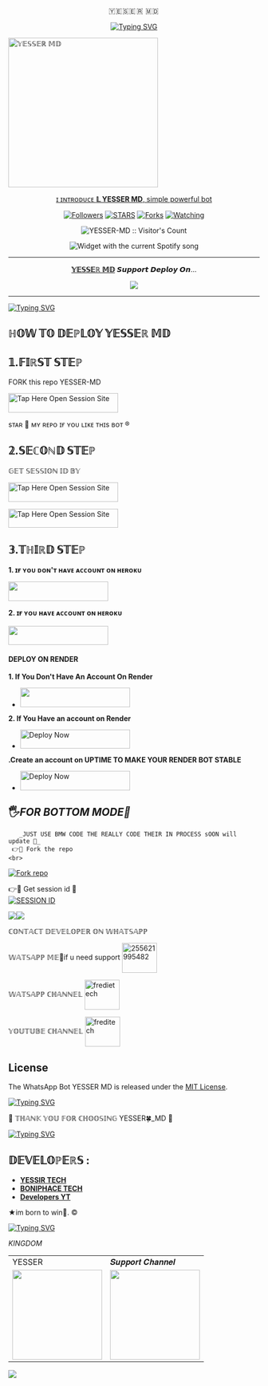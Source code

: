</h1> 
<p align="center">🇾 🇪 🇸 🇪  🇷  🇲 🇩 

<p align="center">
  <a href="https://git.io/typing-svg"><img src="https://readme-typing-svg.demolab.com?font=EB+Garamond&weight=100&size=20&duration=9000&pause=200&random=false&width=535&lines=+MY+NAME+ IS+YESSER+MD+BOT+CREATED+BY+YESSER+tech+SON+Fork+Me+Please" alt="Typing SVG" /></a>
 </p>
 
 <a href="https://whatsapp.com/channel/0029VaiMm7d4yltT51HS1T1G">
 <img alt="𝕐𝔼𝕊𝕊𝔼ℝ 𝕄𝔻" height="300" src="https://files.catbox.moe/x9td6k.jpeg".

</h1> 
<p align="center">ɪ ɪɴᴛʀᴏᴅᴜᴄᴇ <b>𝕃
YESSER MD</b>, simple powerful bot </p>

</p>
  <p align="center">
<a href="https://github.com/yassin994?tab=followers"><img title="Followers" src="https://img.shields.io/github/followers/yassin994?label=Followers&style=social"></a>
<a href="https://github.com/yassin994/YESSER-MD/stargazers/"><img title="STARS" src="https://img.shields.io/github/stars/yassin994/YESSER-MD?&style=social"></a>
<a href="https://github.com/yassin994/YESSER-MD/network/members"><img title="Forks" src="https://img.shields.io/github/forks/yassin994/YESSER-MD?style=social"></a>
<a href="https://github.com/yassin994/YESSER-MD/watchers"><img title="Watching" src="https://img.shields.io/github/watchers/yassin994/YESSER-MD?label=Watching&style=social"></a>

</p>
<p align="center"><img src="https://profile-counter.glitch.me/{yassin994}/count.svg" alt="YESSER-MD :: Visitor's Count"/></p>

</a>
  <div align="center">
  <img src="https://spogit.vercel.app/api?theme=dark&black=true&scan=true" alt="Widget with the current Spotify song"  />
</div>

---

<p align="center">
  <a href="https://github.com/yassin994/yesser_md"><b>𝕐𝔼𝕊𝕊𝔼ℝ 𝕄𝔻</b></a> 𝙎𝙪𝙥𝙥𝙤𝙧𝙩 𝘿𝙚𝙥𝙡𝙤𝙮 𝙊𝙣...
</p>

<p align="center">
  <a href="https://youtu.be/vgQlWzsmMcI?si=gYzfuFfVSJedpuhh"><img src="https://img.shields.io/badge/CodeSpace-green?colorA=%23ff000&colorB=%23017e40&style=for-the-badge&logo=git&logoColor=white"></a>
</p>



    
 
 



---

<a href="https://git.io/typing-svg"><img src="https://readme-typing-svg.demolab.com?font=Fira+Code&pause=1000&random=false&width=435&lines=Enjoy++new vision..🖐️🤠+YESSER-MD+powered+by+YESSER TECH" alt="Typing SVG" /></a>



## ℍ𝕆𝕎 𝕋𝕆 𝔻𝔼ℙ𝕃𝕆𝕐 𝕐𝔼𝕊𝕊𝔼ℝ 𝕄𝔻 


## 𝟙.𝔽𝕀ℝ𝕊𝕋 𝕊𝕋𝔼ℙ 
FORK this repo YESSER-MD


<a href="https://github.com/yassin994/YESSER-MD/fork"><img title="Tap Here Open Session Site" src="https://img.shields.io/badge/𝔽𝕆ℝ𝕂 𝕋ℍ𝕀𝕊 ℝ𝔼ℙ𝕆-h?color=black&style=for-the-badge&logo=msi" width="220" height="38.45"/></a></p>

sᴛᴀʀ 🌟 ᴍʏ ʀᴇᴘᴏ ɪғ ʏᴏᴜ ʟɪᴋᴇ ᴛʜɪs ʙᴏᴛ ®️

## 𝟚.𝕊𝔼ℂ𝕆ℕ𝔻 𝕊𝕋𝔼ℙ 


 𝔾𝔼𝕋 𝕊𝔼𝕊𝕊𝕀𝕆ℕ 𝕀𝔻 𝔹𝕐
 

<a href="https://yesser.onrender.com"><img title="Tap Here Open Session Site" src="https://img.shields.io/badge/ℚℝ ℂ𝕆𝔻𝔼-h?color=black&style=for-the-badge&logo=msi" width="220" height="38.45"/></a></p>


 
<a href="https://yesser.onrender.com"><img title="Tap Here Open Session Site" src="https://img.shields.io/badge/𝕊𝕀𝕋𝔼 𝔽𝕆ℝ ℙ𝔸𝕀ℝ-h?color=black&style=for-the-badge&logo=msi" width="220" height="38.45"/></a></p>


## 𝟛.𝕋ℍ𝕀ℝ𝔻 𝕊𝕋𝔼ℙ 
**1. ɪғ ʏᴏᴜ ᴅᴏɴ'ᴛ ʜᴀᴠᴇ ᴀᴄᴄᴏᴜɴᴛ ᴏɴ ʜᴇʀᴏᴋᴜ**

<a href="https://signup.heroku.com">
 <img src="https://img.shields.io/badge/ℂℝ𝔼𝔸𝕋𝔼%20𝔸ℂℂ𝕆𝕌ℕ𝕋%20ℕ𝕆𝕎-purple?style=for-the-badge&logo=heroku" width="200" height="38.45"/></a></p>

**2. ɪғ ʏᴏᴜ ʜᴀᴠᴇ ᴀᴄᴄᴏᴜɴᴛ ᴏɴ ʜᴇʀᴏᴋᴜ**       
<br>
<a href="https://dashboard.heroku.com/new?template=https://github.com/Yassin994/YESSER-1/tree/main">
 <img src="https://img.shields.io/badge/𝔻𝔼ℙ𝕃𝕆𝕐%20𝕋𝕆%20ℍ𝔼ℝ𝕆𝕂𝕌-purple?style=for-the-badge&logo=heroku" width="200" height="38.45"/></a></p>




#### DEPLOY ON RENDER 
**1. If You Don't Have An Account On Render**
- <a href="https://dashboard.render.com/register"><img src="https://img.shields.io/badge/CREATE AN ACCOUNT NOW-h?color=red&style=for-the-badge&logo=msi" width="220" height="38.45"/></a></p>

**2. If You Have an account on Render**
- <a href="https://render.com"><img title="Deploy Now" src="https://img.shields.io/badge/DEPLOY NOW-h?color=red&style=for-the-badge&logo=msi" width="220" height="38.45"/></a></p>

**.Create an account on UPTIME TO MAKE YOUR RENDER BOT STABLE**
- <a href="https://uptimerobot.com"><img title="Deploy Now" src="https://img.shields.io/badge/CREATE NOW-h?color=red&style=for-the-badge&logo=msi" width="220" height="38.45"/></a></p>





##

## 🖐️*FOR BOTTOM MODE💫*
       _JUST USE BMW CODE THE REALLY CODE THEIR IN PROCESS sOON will update 💯_
     👉💫 Fork the repo
    <br>
<a href='https://github.com/Yassin994/YESSER-MD/fork' target="_blank"><img alt='Fork repo' src='https://img.shields.io/badge/Fork Repo-100000?style=for-the-badge&logo=scan&logoColor=yellow&labelColor=pink&color=yellow'/></a>


👉💞 Get session id 💞
    <br>
<a href='https://ibrahim-adam-c5b1ef481932.herokuapp.com/' target="_blank"><img alt='SESSION ID' src='https://img.shields.io/badge/Session_id-100000?style=for-the-badge&logo=scan&logoColor=white&labelColor=black&color=yellow'/></a>


    
<a><img src='https://i.imgur.com/LyHic3i.gif'/></a><a><img src='https://i.imgur.com/LyHic3i.gif'/></a> 










ℂ𝕆ℕ𝕋𝔸ℂ𝕋 𝔻𝔼𝕍𝔼𝕃𝕆ℙ𝔼ℝ 𝕆ℕ 𝕎ℍ𝔸𝕋𝕊𝔸ℙℙ 

𝕎𝔸𝕋𝕊𝔸ℙℙ 𝕄𝔼💯if u need support
<a href="https://wa.me/255621995482?text=Hi+YESSERTECH+I+Need+Help" target="blank"><img align="center" src="https://raw.githubusercontent.com/rahuldkjain/github-profile-readme-generator/master/src/images/icons/Social/whatsapp.svg" alt="255621995482" height="60" width="70" /></a>


𝕎𝔸𝕋𝕊𝔸ℙℙ ℂℍ𝔸ℕℕ𝔼𝕃
<a
href="https://whatsapp.com/channel/0029VaiMm7d4yltT51HS1T1G"  target="blank"><img
 align="center" src="https://raw.githubusercontent.com/rahuldkjain/github-profile-readme-generator/master/src/images/icons/Social/whatsapp.svg" alt="fredietech" height="60" width="70" /></a>


𝕐𝕆𝕌𝕋𝕌𝔹𝔼 ℂℍ𝔸ℕℕ𝔼𝕃
<a href="https://www.youtube.com/@Yesserboy92" target="blank"><img align="center" src="https://raw.githubusercontent.com/rahuldkjain/github-profile-readme-generator/master/src/images/icons/Social/youtube.svg" alt="freditech" height="60" width="70" /></a>


## License

The WhatsApp Bot YESSER MD is released under the [MIT License](https://opensource.org/licenses/MIT).

 <a href="https://git.io/typing-svg"><img src="https://readme-typing-svg.demolab.com?font=EB+Garamond&weight=800&size=28&duration=4000&pause=1000&random=false&width=435&lines=+•Role+number-one; don't-trust+any one+🖐️🤠;DEVELOPED+BY+YESSER+TECH;RELEASED+DATE+22%2F6%2F2024." alt="Typing SVG" /></a>


🌟 𝕋ℍ𝔸ℕ𝕂 𝕐𝕆𝕌 𝔽𝕆ℝ ℂℍ𝕆𝕆𝕊𝕀ℕ𝔾 YESSER🍀_MD 🌟

<a href="https://git.io/typing-svg"><img src="https://readme-typing-svg.demolab.com?font=Fira+Code&pause=1000&random=false&width=435&lines=THIS+IS+YESSER- MD+MADE+IN+TANZANIA+🇹🇿♥️" alt="Typing SVG" /></a>

## 𝔻𝔼𝕍𝔼𝕃𝕆ℙ𝔼ℝ𝕊 :

- [**YESSIR TECH**](https://github.com/yassin994)
- [**BONIPHACE TECH**](http://github.com/boniphace478)
- [**Developers YT**](https://www.youtube.com/@Yesserboy92)


★im born to win🏹. ©
     

<a href="https://git.io/typing-svg"><img src="https://readme-typing-svg.demolab.com?font=Fira+Code&weight=700&size=33&pause=1000&color=5513F7&width=435&lines=keep+using+YESSER+MD🤠" alt="Typing SVG" /></a>





*KINGDOM*

<table>
  <tr>
    <td>YESSER</td></td>
    <td>𝑺𝒖𝒑𝒑𝒐𝒓𝒕 𝑪𝒉𝒂𝒏𝒏𝒆𝒍</td>
  </tr>
  <tr>
    <td><a href="https://wa.me/255716662453?"><img src="https://i.imgur.com/5cfyybs.jpeg" width="180"</td>
    <td><a href="https://whatsapp.com/channel/0029VaiMm7d4yltT51HS1T1G"><img src="https://i.imgur.com/5cfyybs.jpeg" width="180"</td>
  </tr>
</table>

</p>

<a><img src='https://i.imgur.com/LyHic3i.gif'/></a>
